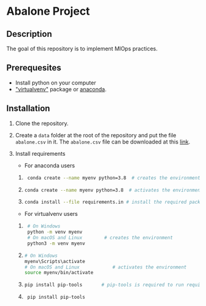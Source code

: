 # Abalone Project

## Description
The goal of this repository is to implement MlOps practices.

## Prerequesites
- Install python on your computer
- ["virtualvenv"](https://learnpython.com/blog/how-to-use-virtualenv-python/) package or [anaconda](https://www.anaconda.com/download).
## Installation 

1) Clone the repository.
2) Create a `data` folder at the root of the repository and put the file `abalone.csv` in it. The `abalone.csv` file can be downloaded at this [link](https://www.kaggle.com/datasets/rodolfomendes/abalone-dataset).
3) Install requirements 
   - For anaconda users
    1) ```bash 
        conda create --name myenv python=3.8  # creates the environment
        ```
    2)  ```bash 
        conda create --name myenv python=3.8  # activates the environment
        ```
    3)  ```bash 
        conda install --file requirements.in # install the required packages
        ```
    - For virtualvenv users

    1) ```bash
        # On Windows
        python -m venv myenv
        # On macOS and Linux        # creates the environment
        python3 -m venv myenv
    2)  ```bash 
        # On Windows
        myenv\Scripts\activate
        # On macOS and Linux            # activates the environment
        source myenv/bin/activate

    3)  ```bash 
        pip install pip-tools       # pip-tools is required to run requirements.in
        ```

    4) ```bash 
        pip install pip-tools
        ```


  

  